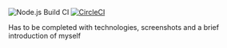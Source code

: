![Node.js Build CI](https://github.com/Mousticke/portfolio-new/workflows/Node.js%20CI/badge.svg?branch=master) [![CircleCI](https://circleci.com/gh/Mousticke/portfolio-new.svg?style=shield)](https://circleci.com/gh/Mousticke/portfolio-new)

Has to be completed with technologies, screenshots and a brief introduction of myself
